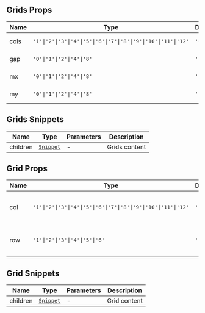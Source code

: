 ## Grids Props

| Name | Type                                                            | Default | Required | Description       |
| ---- | --------------------------------------------------------------- | ------- | -------- | ----------------- |
| cols | `'1'\|'2'\|'3'\|'4'\|'5'\|'6'\|'7'\|'8'\|'9'\|'10'\|'11'\|'12'` | `'6'`   | N        | Number of columns |
| gap  | `'0'\|'1'\|'2'\|'4'\|'8'`                                       | `'2'`   | N        | Cell spacing      |
| mx   | `'0'\|'1'\|'2'\|'4'\|'8'`                                       | `'2'`   | N        | Horizontal margin |
| my   | `'0'\|'1'\|'2'\|'4'\|'8'`                                       | `'2'`   | N        | Vertical margin   |

## Grids Snippets

| Name     | Type                                                                | Parameters | Description   |
| -------- | ------------------------------------------------------------------- | ---------- | ------------- |
| children | [`Snippet`](https://svelte.dev/docs/svelte/snippet#Typing-snippets) | -          | Grids content |

## Grid Props

| Name | Type                                                            | Default | Required | Description                            |
| ---- | --------------------------------------------------------------- | ------- | -------- | -------------------------------------- |
| col  | `'1'\|'2'\|'3'\|'4'\|'5'\|'6'\|'7'\|'8'\|'9'\|'10'\|'11'\|'12'` | `'1'`   | N        | Number of columns occupied by the cell |
| row  | `'1'\|'2'\|'3'\|'4'\|'5'\|'6'`                                  | `'1'`   | N        | Number of rows occupied by the cell    |

## Grid Snippets

| Name     | Type                                                                | Parameters | Description  |
| -------- | ------------------------------------------------------------------- | ---------- | ------------ |
| children | [`Snippet`](https://svelte.dev/docs/svelte/snippet#Typing-snippets) | -          | Grid content |
